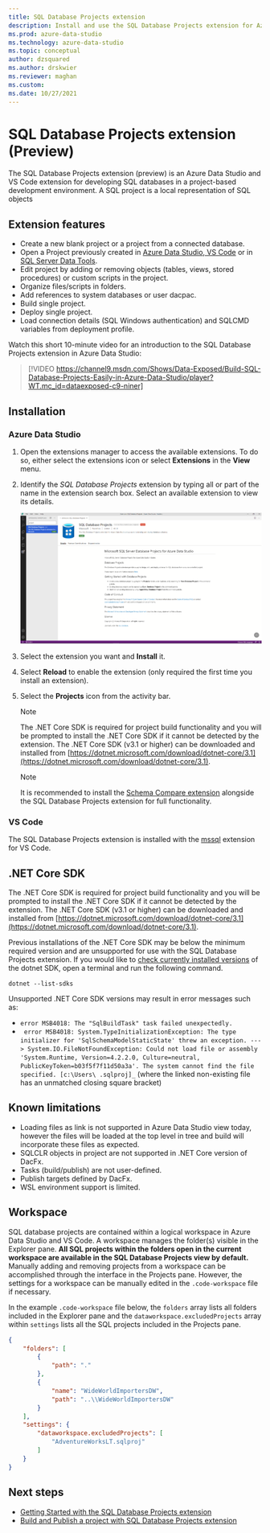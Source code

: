 ```yaml
---
title: SQL Database Projects extension
description: Install and use the SQL Database Projects extension for Azure Data Studio and VS Code.
ms.prod: azure-data-studio
ms.technology: azure-data-studio
ms.topic: conceptual
author: dzsquared
ms.author: drskwier
ms.reviewer: maghan
ms.custom: 
ms.date: 10/27/2021
---
```


# SQL Database Projects extension (Preview)

The SQL Database Projects extension (preview) is an Azure Data Studio and VS Code extension for developing SQL databases in a project-based development environment.  A SQL project is a local representation of SQL objects 


## Extension features

- Create a new blank project or a project from a connected database.
- Open a Project previously created in [Azure Data Studio, VS Code](sql-database-project-extension-getting-started.md) or in [SQL Server Data Tools](../../ssdt/sql-server-data-tools.md).
- Edit project by adding or removing objects (tables, views, stored procedures) or custom scripts in the project.
- Organize files/scripts in folders.
- Add references to system databases or user dacpac.
- Build single project.
- Deploy single project.
- Load connection details (SQL Windows authentication) and SQLCMD variables from deployment profile.

Watch this short 10-minute video for an introduction to the SQL Database Projects extension in Azure Data Studio:

> [!VIDEO https://channel9.msdn.com/Shows/Data-Exposed/Build-SQL-Database-Projects-Easily-in-Azure-Data-Studio/player?WT.mc_id=dataexposed-c9-niner]

## Installation

### Azure Data Studio

1. Open the extensions manager to access the available extensions.  To do so, either select the extensions icon or select **Extensions** in the **View** menu.
2. Identify the *SQL Database Projects* extension by typing all or part of the name in the extension search box. Select an available extension to view its details.

   ![Install extension](media/sql-database-projects-extension/install-database-projects.png)

3. Select the extension you want and **Install** it.
4. Select **Reload** to enable the extension (only required the first time you install an extension).
5. Select the **Projects** icon from the activity bar.

   > [!NOTE]
   > The .NET Core SDK is required for project build functionality and you will be prompted to install the .NET Core SDK if it cannot be detected by the extension.  The .NET Core SDK (v3.1 or higher) can be downloaded and installed from [https://dotnet.microsoft.com/download/dotnet-core/3.1](https://dotnet.microsoft.com/download/dotnet-core/3.1).

   > [!NOTE]
   > It is recommended to install the [Schema Compare extension](schema-compare-extension.md) alongside the SQL Database Projects extension for full functionality.

### VS Code

The SQL Database Projects extension is installed with the [mssql](/sql/tools/visual-studio-code/sql-server-develop-use-vscode) extension for VS Code.

## .NET Core SDK
The .NET Core SDK is required for project build functionality and you will be prompted to install the .NET Core SDK if it cannot be detected by the extension.  The .NET Core SDK (v3.1 or higher) can be downloaded and installed from [https://dotnet.microsoft.com/download/dotnet-core/3.1](https://dotnet.microsoft.com/download/dotnet-core/3.1).

Previous installations of the .NET Core SDK may be below the minimum required version and are unsupported for use with the SQL Database Projects extension.  If you would like to [check currently installed versions](/dotnet/core/install/how-to-detect-installed-versions) of the dotnet SDK, open a terminal and run the following command.

```dotnetcli
dotnet --list-sdks
```

Unsupported .NET Core SDK versions may result in error messages such as:
- `error MSB4018: The "SqlBuildTask" task failed unexpectedly.`
- ` error MSB4018: System.TypeInitializationException: The type initializer for 'SqlSchemaModelStaticState' threw an exception. ---> System.IO.FileNotFoundException: Could not load file or assembly 'System.Runtime, Version=4.2.2.0, Culture=neutral, PublicKeyToken=b03f5f7f11d50a3a'. The system cannot find the file specified. [c:\Users\ .sqlproj]_` (where the linked non-existing file has an unmatched closing square bracket)

## Known limitations

- Loading files as link is not supported in Azure Data Studio view today, however the files will be loaded at the top level in tree and build will incorporate these files as expected.
- SQLCLR objects in project are not supported in .NET Core version of DacFx.
- Tasks (build/publish) are not user-defined.
- Publish targets defined by DacFx.
- WSL environment support is limited.

## Workspace
SQL database projects are contained within a logical workspace in Azure Data Studio and VS Code. A workspace manages the folder(s) visible in the Explorer pane. **All SQL projects within the folders open in the current workspace are available in the SQL Database Projects view by default.**  Manually adding and removing projects from a workspace can be accomplished through the interface in the Projects pane. However, the settings for a workspace can be manually edited in the `.code-workspace` file if necessary.

In the example `.code-workspace` file below, the `folders` array lists all folders included in the Explorer pane and the `dataworkspace.excludedProjects` array within `settings` lists all the SQL projects included in the Projects pane.

```json
{
	"folders": [
		{
			"path": "."
		},
		{
			"name": "WideWorldImportersDW",
			"path": "..\\WideWorldImportersDW"
		}
	],
	"settings": {
		"dataworkspace.excludedProjects": [
			"AdventureWorksLT.sqlproj"
		]
	}
}
```

## Next steps

- [Getting Started with the SQL Database Projects extension](sql-database-project-extension-getting-started.md)
- [Build and Publish a project with SQL Database Projects extension](sql-database-project-extension-build.md)